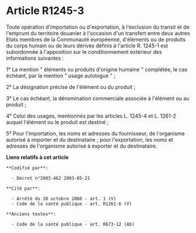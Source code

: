 # Article R1245-3

Toute opération d'importation ou d'exportation, à l'exclusion du transit et de l'emprunt du territoire douanier à l'occasion
d'un transfert entre deux autres Etats membres de la Communauté européenne, d'éléments ou de produits du corps humain ou de
leurs dérivés définis à l'article R. 1245-1 est subordonnée à l'apposition sur le conditionnement extérieur des informations
suivantes :

1° La mention " éléments ou produits d'origine humaine " complétée, le cas échéant, par la mention " usage autologue " ;

2° La désignation précise de l'élément ou du produit ;

3° Le cas échéant, la dénomination commerciale associée à l'élément ou au produit ;

4° Celui des usages, mentionnés par les articles L. 1245-4 et L. 1261-2 auquel l'élément ou le produit est destiné ;

5° Pour l'importation, les noms et adresses du fournisseur, de l'organisme autorisé à importer et du destinataire ; pour
l'exportation, les noms et adresses de l'organisme autorisé à exporter et du destinataire.

**Liens relatifs à cet article**

	**Codifié par**:

	  - Décret n°2003-462 2003-05-21

	**Cité par**:

	  - Arrêté du 28 octobre 2008 - art. 1 (V)
	  - Code de la santé publique - art. R1261-6 (V)

	**Anciens textes**:

	  - Code de la santé publique - art. R673-12 (Ab)

